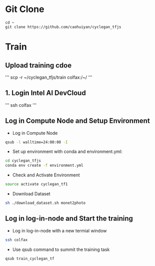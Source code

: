 # Git Clone
```
cd ~
git clone https://github.com/caohuiyan/cyclegan_tfjs
```

# Train

## Upload training cdoe
'''
scp -r ~/cyclegan_tfjs/train colfax:/~/
'''

## 1. Login Intel AI DevCloud
'''
ssh colfax
'''

## Log in Compute Node and Setup Environment
- Log in Compute Node
```bash
qsub -l walltime=24:00:00 -I
```
- Set up environment with conda and environment.yml:
```bash
cd cyclegan_tfjs
conda env create -f environment.yml
```
- Check and Activate Environment
```bash
source activate cyclegan_tf1
```
- Download Dataset
```bash
sh ./download_dataset.sh monet2photo
```
## Log in log-in-node and Start the training
- Log in log-in-node with a new termial window
```bash
ssh colfax
```
- Use qsub command to summit the training task
```bash
qsub train_cyclegan_tf
```

